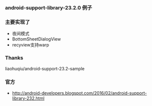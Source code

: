 ### android-support-library-23.2.0 例子


### 主要实现了

* 夜间模式
* BottomSheetDialogView
* recyview支持warp

### Thanks
 liaohuqiu/android-support-23.2-sample

### 官方



*  http://android-developers.blogspot.com/2016/02/android-support-library-232.html